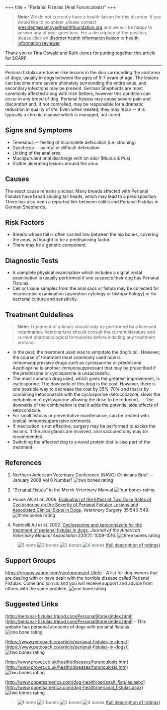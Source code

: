 +++
title = "Perianal Fistulas (Anal Furunculosis)"
+++


> **Note:** We do not currently have a health liaison for this disorder.
> If you would like to volunteer, please contact
> [president@samoyedhealthfoundation.org](mailto:president@samoyedhealthfoundation.org?subject=Questions%20about%20becoming%20a%20Health%20Information%20Liaison%20or%20Reviewer)
> and we will be happy to answer any of your questions.
> For a description of the position, please click on
> [disorder health information liaison](/become-a-health-information-liaison)
> or
> [health information reviewer](/become-a-health-information-reviewer).

Thank you to Tina Oswald and Ruth Jones for putting together this
article for SCARF.

------------------------------------------------------------------------

Perianal fistulas are tunnel-like lesions in the skin surrounding the
anal area of dogs, usually in dogs between the ages of 5-7 years of age.
The lesions can become more severe ultimately surrounding the entire
anus, and secondary infections may be present. German Shepherds are most
commonly affected along with Irish Setters, however this condition can
occur in any breed of dog.  Perianal fistulas may cause severe pain and
discomfort and, if not controlled, may be responsible for a dramatic
reduction in quality of life.  Even when treated, they may recur -- it
is typically a chronic disease which is managed, not cured.




Signs and Symptoms
------------------

-   Tenesmus -- feeling of incomplete defecation (i.e. straining)
-   Dyschezia -- painful or difficult defecation
-   Licking of the anal area
-   Mucopurulent anal discharge with an odor (Mucus & Pus)
-   Visible ulcerating lesions around the anus

Causes
------

The exact cause remains unclear. Many breeds affected with Perianal
Fistulas have broad sloping tail heads, which may lead to a
predisposition. There has also been a reported link between colitis and
Perianal Fistulas in German Shepherds.

Risk Factors
------------

-   Breeds whose tail is often carried low between the hip bones,
    covering the anus, is thought to be a predisposing factor.
-   There may be a genetic component.

Diagnostic Tests
----------------

-   A complete physical examination which includes a digital rectal
    examination is usually performed if one suspects their dog has
    Perianal Fistulas.
-   Cell or tissue samples from the anal sacs or fistula may be
    collected for microscopic examination (aspiration cytology or
    histopathology) or for bacterial culture and sensitivity.

Treatment Guidelines
--------------------

> **Note:** Treatment of animals should only be performed by a licensed
> veterinarian. Veterinarians should consult the current literature and
> current pharmacological formularies before initiating any treatment
> protocol.

-   In the past, the treatment used was to amputate the dog's tail.
    However, the course of treatment most commonly used now is
    immunosuppressive drugs such as cyclosporine or prednisone.
    Azathioprine is another immunosuppressant that may be prescribed if
    the prednisone or cyclosporine is unsuccessful.
-   The most common drug used, which gives the greatest improvement, is
    cyclosporine.  The downside of this drug is the cost.  However,
    there is one possible way to decrease the cost by 35%-70% and that
    is by combining ketoconazole with the cyclosporine (ketoconazole,
    slows the metabolism of cyclosporine allowing the dose to be
    reduced).  -- The downside of the combination is that it adds the
    potential side effects of ketoconazole.
-   For small fistulas or preventative maintenance, can be treated with
    topical immunosuppressive ointments.
-   If medication is not effective, surgery may be performed to excise
    the lesions.  If the anal glands are involved, anal sacculectomy may
    be recommended.
-   Switching the affected dog to a novel protein diet is also part of
    the treatment.

References
----------

1.  Northern American Veterinary Conference (NAVC) Clinicians Brief --
    January 2008 Vol 6 Number1 ![two bones
    rating](/img/2-bones.gif)
2.  "[Perianal
    Fistula](http://www.merckvetmanual.com/mvm/digestive_system/diseases_of_the_rectum_and_anus/perianal_fistula.html)"
    in the Merck Veterinary Manual ![four bones
    rating](/img/4-bones.gif)

3.  House AK et al.  2006.  [Evaluation of the Effect of Two Dose Rates
    of Cyclosporine on the Severity of Perianal Fistulae Lesions and
    Associated Clinical Signs in
    Dogs](http://www.ncbi.nlm.nih.gov/pubmed/?term=house+ak+perianal+fistula&report=abstract).
    *Veterinary Surgery* 35:543-549. ![three bones
    rating](/img/3-bones.gif)

4.  Patricelli AJ et al.  2002.  [Cyclosporine and ketoconazole for the
    treatment of perianal fistulas in
    dogs](http://avmajournals.avma.org/doi/abs/10.2460/javma.2002.220.1009).
    *Journal of the American Veterinary Medical Association* 220(7):
    1009-1016. ![three bones
    rating](/img/3-bones.gif)






> ![1 bone](/img/1-bone.gif)
> ![2 bones](/img/2-bones.gif)
> ![3 bones](/img/3-bones.gif)
> ![4 bones](/img/4-bones.gif)
> [(full description of ratings)](/diseases/ratings-what-do-they-mean)

Support Groups
--------------

<https://groups.yahoo.com/neo/groups/pf-l/info> - A list for dog owners that are dealing with or have dealt with the
horrible disease called Perianal Fistulas. Come and join us and you will
receive support and advice from others with the same problem. ![one
bone
rating](/img/1-bone.gif)



Suggested Links
---------------



[http://perianal-fistulas.tripod.com/PersonalStoriesIndex.html](http://perianal-fistulas.tripod.com/PersonalStoriesIndex.html) -
This website has personal accounts of dogs with perianal fistulas ![one
bone
rating](/img/1-bone.gif)

[https://www.petcoach.co/article/perianal-fistulas-in-dogs/](https://www.petcoach.co/article/perianal-fistulas-in-dogs/) ![two
bones
rating](/img/2-bones.gif)

[http://www.provet.co.uk/health/diseases/furunculosis.htm](http://www.provet.co.uk/health/diseases/furunculosis.htm) ![two
bones
rating](/img/2-bones.gif)

[http://www.gopetsamerica.com/dog-health/perianal\_fistulas.aspx](http://www.gopetsamerica.com/dog-health/perianal_fistulas.aspx) ![two
bones
rating](/img/2-bones.gif)



> ![1 bone](/img/1-bone.gif)
> ![2 bones](/img/2-bones.gif)
> ![3 bones](/img/3-bones.gif)
> ![4 bones](/img/4-bones.gif)
> [(full description of ratings)](/diseases/ratings-what-do-they-mean)


